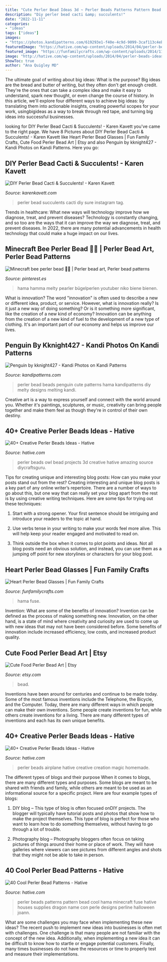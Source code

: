 ```yaml
---
title: "Cute Perler Bead Ideas 3d ~ Perler Beads Patterns Pattern Bead Cool Hama Minecraft Fuse Hative Houses Supplies Dragon Name Con Perle Designs Perline Halloween Joann"
description: "Diy perler bead cacti &amp; succulents!"
date: "2022-11-11"
categories:
- "ideas"
tags: ["ideas"]
images:
- "https://photos.kandipatterns.com/619293e1-f40e-4c9d-9099-3caf113c4ebd/20150923_093501.resize_700x.jpg"
featuredImage: "https://hative.com/wp-content/uploads/2014/04/perler-beads-ideas/25-homemade-airplane.jpg"
featured_image: "https://funfamilycrafts.com/wp-content/uploads/2014/11/3D-Perler-Bead-Ideas-How-to-Make-Heart-Perler-Bead-Glasses-11.jpg"
image: "http://hative.com/wp-content/uploads/2014/04/perler-beads-ideas/31-owl-perler-beads.jpg"
ShowToc: true
author: "Ana Quigley MD"
---
```



The ultimate goal of writing about big ideas: What is the purpose?
Big ideas are the bread and butter of writing, but they often don't get enough credit. They're the ones that can take a complex idea and make it easy to understand, spark new thought, or even change the course of history. In this article, we'll explore four different ways to achieve big ideas: by translating them into actionable insights, creating powerful scopes for your work, usingbigideas as a way to break through red tape, and turning big ideas into successful businesses.

	

		
looking for DIY Perler Bead Cacti &amp; Succulents! - Karen Kavett you've came to the right page. We have 8 Pictures about DIY Perler Bead Cacti &amp; Succulents! - Karen Kavett like Heart Perler Bead Glasses | Fun Family Crafts, Cute Food Perler Bead Art | Etsy and also Penguin by kknight427 - Kandi Photos on Kandi Patterns. Here you go:
		
    
## DIY Perler Bead Cacti &amp; Succulents! - Karen Kavett

<img loading=lazy src="http://karenkavett.com/blog/wp-content/uploads/2018/02/closeup.jpg" onerror="this.onerror=null;this.src='https://tse3.mm.bing.net/th?id=OIP.FgsGTEbubmbTWwpAfvwBnwHaHa&amp;pid=15.1';" alt="DIY Perler Bead Cacti &amp; Succulents! - Karen Kavett">

_Source: karenkavett.com_

>perler bead succulents cacti diy sure instagram tag. 

	

Trends in healthcare: What new ways will technology improve how we diagnose, treat, and prevent diseases?
Technology is constantly changing, and so too are the ways that it can improve the way we diagnose, treat, and prevent diseases. In 2022, there are many potential advancements in health technology that could make a huge impact on our lives.

    
## Minecraft Bee Perler Bead 💛🖤 | Perler Bead Art, Perler Bead Patterns

<img loading=lazy src="https://i.pinimg.com/736x/0a/f9/14/0af914f4ca64049425f3e8a8368d2657.jpg" onerror="this.onerror=null;this.src='https://tse4.mm.bing.net/th?id=OIP.8hVNvdTyxwZBWd1NgkHatQHaJ3&amp;pid=15.1';" alt="Minecraft bee perler bead 💛🖤 | Perler bead art, Perler bead patterns">

_Source: pinterest.es_

>hama hamma melty pearler bügelperlen youtuber niko biene bienen. 

	

What is innovation?
The word "innovation" is often used to describe a new or different idea, product, or service. However, what is innovation really? Is it just a new way of doing something? Or is it something more significant, like the creation of a new kind of economy?
Innovation can be anything from the creation of a new kind of fuel to the development of a new type of clothing. It's an important part of our economy and helps us improve our lives.

    
## Penguin By Kknight427 - Kandi Photos On Kandi Patterns

<img loading=lazy src="https://photos.kandipatterns.com/619293e1-f40e-4c9d-9099-3caf113c4ebd/20150923_093501.resize_700x.jpg" onerror="this.onerror=null;this.src='https://tse4.mm.bing.net/th?id=OIP.BktyI4cWtY2_W0aO7uCNfAHaNK&amp;pid=15.1';" alt="Penguin by kknight427 - Kandi Photos on Kandi Patterns">

_Source: kandipatterns.com_

>perler bead beads penguin cute patterns hama kandipatterns diy melty designs melting kandi. 

	

Creative art is a way to express yourself and connect with the world around you. Whether it's paintings, sculptures, or music, creativity can bring people together and make them feel as though they're in control of their own destiny.

    
## 40+ Creative Perler Beads Ideas - Hative

<img loading=lazy src="http://hative.com/wp-content/uploads/2014/04/perler-beads-ideas/31-owl-perler-beads.jpg" onerror="this.onerror=null;this.src='https://tse3.mm.bing.net/th?id=OIP.U3Mtwd-ryfCBJqXOcNyC7AHaJK&amp;pid=15.1';" alt="40+ Creative Perler Beads Ideas - Hative">

_Source: hative.com_

>perler beads owl bead projects 3d creative hative amazing source diycraftsguru. 

	

Tips for creating unique and interesting blog posts: How can you make your posts stand out from the rest?
Creating interesting and unique blog posts is a key part of any online writer’s repertoire. There are a number of ways to go about this, but one way that can really set your blog apart from the rest is by using creative writing techniques. Here are some tips for trying out these techniques:
1. Start with a strong opener. Your first sentence should be intriguing and introduce your readers to the topic at hand.

2. Use verbs tense in your writing to make your words feel more alive. This will help keep your reader engaged and motivated to read on.

3. Think outside the box when it comes to plot points and ideas. Not all blog posts need an obvious solution, and instead, you can use them as a jumping off point for new storylines or characters for your blog post.


    
## Heart Perler Bead Glasses | Fun Family Crafts

<img loading=lazy src="https://funfamilycrafts.com/wp-content/uploads/2014/11/3D-Perler-Bead-Ideas-How-to-Make-Heart-Perler-Bead-Glasses-11.jpg" onerror="this.onerror=null;this.src='https://tse2.mm.bing.net/th?id=OIP.MBn4WUOoILXd6fG1kWyFfwHaE8&amp;pid=15.1';" alt="Heart Perler Bead Glasses | Fun Family Crafts">

_Source: funfamilycrafts.com_

>hama fuse. 

	

Invention: What are some of the benefits of innovation?
Invention can be defined as the process of making something new. Innovation, on the other hand, is a state of mind where creativity and curiosity are used to come up with new ideas that may not have been considered before. Some benefits of innovation include increased efficiency, low costs, and increased product quality.

    
## Cute Food Perler Bead Art | Etsy

<img loading=lazy src="https://i.etsystatic.com/21543254/r/il/c48418/2171057209/il_794xN.2171057209_fd4x.jpg" onerror="this.onerror=null;this.src='https://tse1.mm.bing.net/th?id=OIP.E4g_P7BB7W5lp7FHWracYwHaFj&amp;pid=15.1';" alt="Cute Food Perler Bead Art | Etsy">

_Source: etsy.com_

>bead. 

	

Inventions have been around for centuries and continue to be made today. Some of the most famous inventions include the Telephone, the Bicycle, and the Computer. Today, there are many different ways in which people can make their own inventions. Some people create inventions for fun, while others create inventions for a living. There are many different types of inventions and each has its own unique benefits.

    
## 40+ Creative Perler Beads Ideas - Hative

<img loading=lazy src="https://hative.com/wp-content/uploads/2014/04/perler-beads-ideas/25-homemade-airplane.jpg" onerror="this.onerror=null;this.src='https://tse2.mm.bing.net/th?id=OIP.ipjWg-O0MeLcqB7PLlML1wHaFj&amp;pid=15.1';" alt="40+ Creative Perler Beads Ideas - Hative">

_Source: hative.com_

>perler beads airplane hative creative creation magic homemade. 

	

The different types of blogs and their purpose
When it comes to blogs, there are many different types and purposes. Some blogs are meant to be shared with friends and family, while others are meant to be used as an informational source for a specific project. Here are four example types of blogs: 
1. DIY blog – This type of blog is often focused onDIY projects. The blogger will typically have tutorial posts and photos that show how to make the project themselves. This type of blog is perfect for those who want to learn how to do something themselves, without having to go through a lot of trouble. 

2. Photography blog – Photography bloggers often focus on taking pictures of things around their home or place of work. They will have galleries where viewers can see pictures from different angles and shots that they might not be able to take in person.

    
## 40 Cool Perler Bead Patterns - Hative

<img loading=lazy src="https://hative.com/wp-content/uploads/2014/04/perler-beads-patterns/40-house-pattern.jpg" onerror="this.onerror=null;this.src='https://tse1.mm.bing.net/th?id=OIP.KHNFOMU6RbCRXMHbiIVEpAAAAA&amp;pid=15.1';" alt="40 Cool Perler Bead Patterns - Hative">

_Source: hative.com_

>perler beads patterns pattern bead cool hama minecraft fuse hative houses supplies dragon name con perle designs perline halloween joann. 

	

What are some challenges you may face when implementing these new ideas?
The recent push to implement new ideas into businesses is often met with challenges. One challenge is that many people are not familiar with the concept of the new idea. Additionally, when implementing a new idea it can be difficult to know how to startle or engage potential customers. Finally, many times businesses do not have the resources or time to properly test and measure their implementations.

